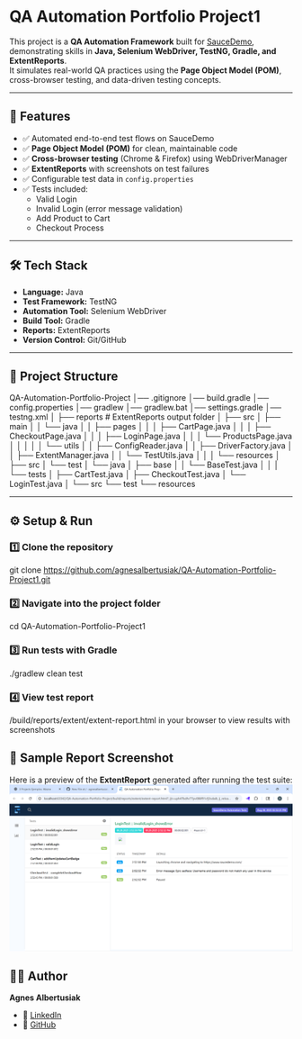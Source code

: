 # QA Automation Portfolio Project1  

This project is a **QA Automation Framework** built for [SauceDemo](https://www.saucedemo.com/), demonstrating skills in **Java, Selenium WebDriver, TestNG, Gradle, and ExtentReports**.  
It simulates real-world QA practices using the **Page Object Model (POM)**, cross-browser testing, and data-driven testing concepts.  

---

## 🚀 Features  
- ✅ Automated end-to-end test flows on SauceDemo  
- ✅ **Page Object Model (POM)** for clean, maintainable code  
- ✅ **Cross-browser testing** (Chrome & Firefox) using WebDriverManager  
- ✅ **ExtentReports** with screenshots on test failures  
- ✅ Configurable test data in `config.properties`  
- ✅ Tests included:  
  - Valid Login  
  - Invalid Login (error message validation)  
  - Add Product to Cart  
  - Checkout Process   

---

## 🛠️ Tech Stack  
- **Language:** Java  
- **Test Framework:** TestNG  
- **Automation Tool:** Selenium WebDriver  
- **Build Tool:** Gradle  
- **Reports:** ExtentReports  
- **Version Control:** Git/GitHub  

---

## 📂 Project Structure  
QA-Automation-Portfolio-Project
│── .gitignore
│── build.gradle
│── config.properties
│── gradlew
│── gradlew.bat
│── settings.gradle
│── testng.xml
│
├── reports                # ExtentReports output folder
│
├── src
│   ├── main
│   │   └── java
│   │       ├── pages
│   │       │   ├── CartPage.java
│   │       │   ├── CheckoutPage.java
│   │       │   ├── LoginPage.java
│   │       │   └── ProductsPage.java
│   │       │
│   │       └── utils
│   │           ├── ConfigReader.java
│   │           ├── DriverFactory.java
│   │           ├── ExtentManager.java
│   │           └── TestUtils.java
│   │
│   └── resources
│
├── src
│   └── test
│       └── java
│           ├── base
│           │   └── BaseTest.java
│           │
│           └── tests
│               ├── CartTest.java
│               ├── CheckoutTest.java
│               └── LoginTest.java
│
└── src
    └── test
        └── resources


---

## ⚙️ Setup & Run  

### 1️⃣ Clone the repository  
git clone https://github.com/agnesalbertusiak/QA-Automation-Portfolio-Project1.git

### 2️⃣ Navigate into the project folder
cd QA-Automation-Portfolio-Project1

### 3️⃣ Run tests with Gradle
./gradlew clean test

### 4️⃣ View test report 
/build/reports/extent/extent-report.html
in your browser to view results with screenshots

## 📸 Sample Report Screenshot  
Here is a preview of the **ExtentReport** generated after running the test suite:  
![ExtentReport Screenshot](reports/screenshots/Test1.png)



## 👩‍💻 Author  
**Agnes Albertusiak**  
- 💼 [LinkedIn](https://www.linkedin.com/in/agnes-a-682903165/)  
- 📂 [GitHub](https://github.com/agnesalbertusiak)  

